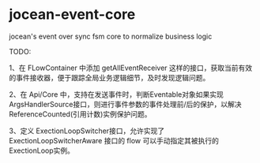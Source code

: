 jocean-event-core
==============

jocean's event over sync fsm core to normalize business logic

TODO:

  1、在 FLowContainer 中添加 getAllEventReceiver 这样的接口，获取当前有效的事件接收器，便于跟踪全局业务逻辑细节，及时发现逻辑问题。

  2、在 Api/Core 中，支持在发送事件时，判断Eventable对象如果实现 ArgsHandlerSource接口，则进行事件参数的事件处理前/后的保护，以解决ReferenceCounted(引用计数)实例保护问题。

  3、定义 ExectionLoopSwitcher接口，允许实现了 ExectionLoopSwitcherAware 接口的 flow 可以手动指定其被执行的 ExectionLoop实例。
